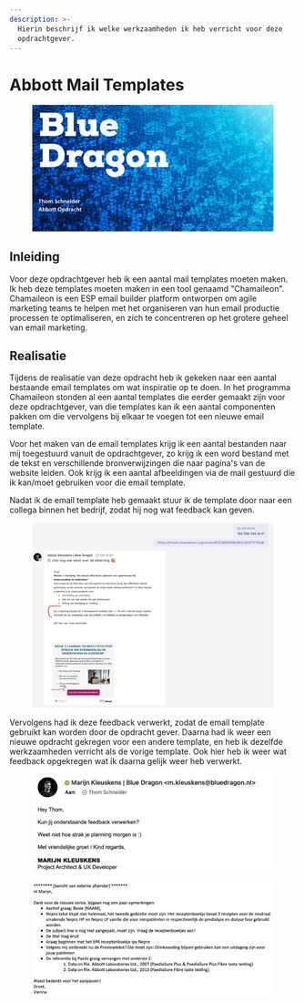 ```yaml
---
description: >-
  Hierin beschrijf ik welke werkzaamheden ik heb verricht voor deze
  opdrachtgever.
---
```


# Abbott Mail Templates

<figure><img src="../.gitbook/assets/vakabbott.png" alt=""><figcaption></figcaption></figure>

## Inleiding

Voor deze opdrachtgever heb ik een aantal mail templates moeten maken. Ik heb deze templates moeten maken in een tool genaamd "Chamaileon". Chamaileon is een ESP email builder platform ontworpen om agile marketing teams te helpen met het organiseren van hun email productie processen te optimaliseren, en zich te concentreren op het grotere geheel van email marketing.

## Realisatie

Tijdens de realisatie van deze opdracht heb ik gekeken naar een aantal bestaande email templates om wat inspiratie op te doen. In het programma Chamaileon stonden al een aantal templates die eerder gemaakt zijn voor deze opdrachtgever, van die templates kan ik een aantal componenten pakken om die vervolgens bij elkaar te voegen tot een nieuwe email template.

Voor het maken van de email templates krijg ik een aantal bestanden naar mij toegestuurd vanuit de opdrachtgever, zo krijg ik een word bestand met de tekst en verschillende bronverwijzingen die naar pagina's van de website leiden. Ook krijg ik een aantal afbeeldingen via de mail gestuurd die ik kan/moet gebruiken voor die email template.&#x20;

Nadat ik de email template heb gemaakt stuur ik de template door naar een collega binnen het bedrijf, zodat hij nog wat feedback kan geven.

<figure><img src="../.gitbook/assets/feedbackemailtemplate.png" alt=""><figcaption></figcaption></figure>

Vervolgens had ik deze feedback verwerkt, zodat de email template gebruikt kan worden door de opdracht gever. Daarna had ik weer een nieuwe opdracht gekregen voor een andere template, en heb ik dezelfde werkzaamheden verricht als de vorige template. Ook hier heb ik weer wat feedback opgekregen wat ik daarna gelijk weer heb verwerkt.&#x20;

<figure><img src="../.gitbook/assets/feedbacktemplate.png" alt=""><figcaption></figcaption></figure>

<figure><img src="../.gitbook/assets/feedbacktemplate2.png" alt=""><figcaption></figcaption></figure>
